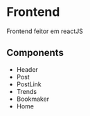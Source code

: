 # Frontend
Frontend feitor em reactJS

## Components
* Header
* Post
* PostLink
* Trends
* Bookmaker
* Home